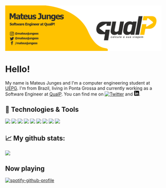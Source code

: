 [![Header](https://raw.githubusercontent.com/mateusjunges/mateusjunges/master/readme-header.png "Header")][qualp]

# Hello!
My name is Mateus Junges and I'm a computer engineering student at [UEPG][uepg]. I'm from Brazil, living in Ponta Grossa and currently working as a Software Engineer at [QualP][qualp].
You can find me on [![Twitter][twitter_icon]][twitter] and [![Linkedin][linkedin_icon]][linkedin].

## 🔧 Technologies & Tools
![](https://img.shields.io/badge/OS-Linux-informational?style=flat&logo=linux&logoColor=white&color=ffc200)
![](https://img.shields.io/badge/Editor-phpstorm-informational?style=flat&logo=jetbrains&logoColor=white&color=ffc200)
![](https://img.shields.io/badge/Code-Python-informational?style=flat&logo=python&logoColor=white&color=ffc200)
![](https://img.shields.io/badge/Code-JavaScript-informational?style=flat&logo=javascript&logoColor=white&color=ffc200)
![](https://img.shields.io/badge/Code-php-informational?style=flat&logo=php&logoColor=white&color=ffc200)
![](https://img.shields.io/badge/Code-Vue-informational?style=flat&logo=vue.js&logoColor=white&color=ffc200)
![](https://img.shields.io/badge/Tools-PostgreSQL-informational?style=flat&logo=postgresql&logoColor=white&color=ffc200)
![](https://img.shields.io/badge/Tools-mySQL-informational?style=flat&logo=mysql&logoColor=white&color=ffc200)
![](https://img.shields.io/badge/Shell-Bash-informational?style=flat&logo=gnu-bash&logoColor=white&color=ffc200)

## &#x1f4c8; My github stats:
<img src="https://github-readme-stats.vercel.app/api?username=mateusjunges&show_icons=true&title_color=2e2d2c&text_color=2e2d2c&icon_color=2e2d2c&bg_color=ffc200" align="center">

[uepg]: https://uepg.br
[qualp]: https://qualp.com.br
[twitter]: https://twitter.com/mateusjungess
[linkedin]: https://linkedin.com/in/mateusjunges
[twitter_icon]: http://i.imgur.com/wWzX9uB.png (twitter icon)
[linkedin_icon]: https://raw.githubusercontent.com/mateusjunges/mateusjunges/master/linkedin.png (linkedin icon)

## Now playing
[![spotify-github-profile](https://spotify-github-profile.vercel.app/api/view?uid=mateus.junges&cover_image=true&theme=default)](https://github.com/kittinan/spotify-github-profile)
